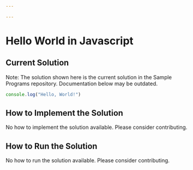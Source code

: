 ```yaml
---

---
```


# Hello World in Javascript

## Current Solution

Note: The solution shown here is the current solution in the Sample Programs repository. Documentation below may be outdated.

```Javascript
console.log("Hello, World!")

```

## How to Implement the Solution

No how to implement the solution available. Please consider contributing.

## How to Run the Solution

No how to run the solution available. Please consider contributing.